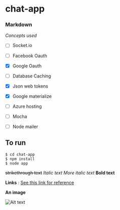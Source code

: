 # chat-app




### Markdown

*Concepts used*

- [ ] Socket.io
- [ ] Facebook Oauth
- [X] Google Oauth
- [ ] Database Caching
- [X] Json web tokens
- [X] Google materialize
- [ ] Azure hosting
- [ ] Mocha
- [ ] Node mailer





## To run
```
$ cd chat-app
$ npm install
$ node app
```




~~strikethrough text~~
*Italic text*
_More italic text_
__Bold text__





__Links__ : [See this link for reference](http://https://confluence.atlassian.com/bitbucketserver/markdown-syntax-guide-776639995.html)





__An image__

![Alt text](https://cdn-images-1.medium.com/max/2000/1*aeWo6e6FC8InJwBl3TmpDw.jpeg)
